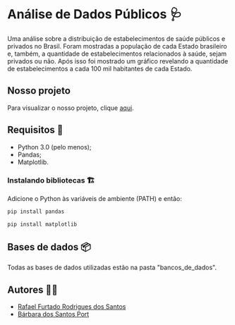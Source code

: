 # Análise de Dados Públicos :stethoscope:	
Uma análise sobre a distribuição de estabelecimentos de saúde públicos e privados no Brasil. Foram mostradas a população de cada Estado brasileiro e, também, a quantidade de estabelecimentos relacionados à saúde, sejam privados ou não. Após isso foi mostrado um gráfico revelando a quantidade de estabelecimentos a cada 100 mil habitantes de cada Estado.

## Nosso projeto
Para visualizar o nosso projeto, clique <a href="https://github.com/Syank/AnaliseDeDadosPublicos/blob/master/Popula%C3%A7%C3%A3o%20e%20estabelecimentos.ipynb">aqui</a>.

## Requisitos :snake:
- Python 3.0 (pelo menos);
- Pandas;
- Matplotlib.

### Instalando bibliotecas :building_construction:
Adicione o Python às variáveis de ambiente (PATH) e então:

~~~python
pip install pandas
~~~
~~~python
pip install matplotlib
~~~

## Bases de dados :package:
Todas as bases de dados utilizadas estão na pasta "bancos_de_dados".

## Autores :boy::girl:
- <a href="https://www.linkedin.com/in/rafael-furtado-613a9712a/">Rafael Furtado Rodrigues dos Santos</a>
- <a href="https://www.linkedin.com/in/b%C3%A1rbara-port-402158198/">Bárbara dos Santos Port</a>
